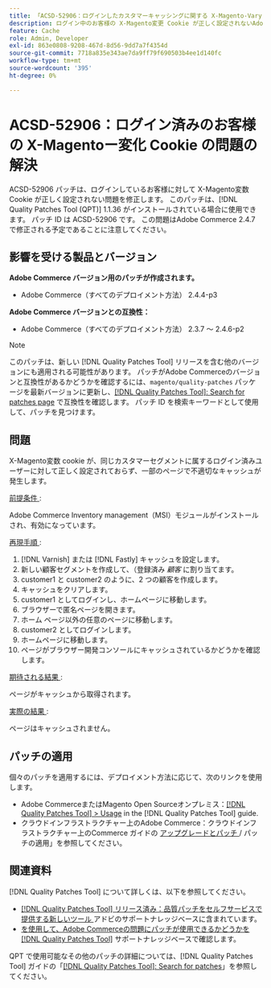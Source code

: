 ```yaml
---
title: 「ACSD-52906：ログインしたカスタマーキャッシングに関する X-Magento-Vary Cookie の問題の解決」
description: ログイン中のお客様の X-Magento変更 Cookie が正しく設定されないAdobe Commerceの問題を修正するには、ACSD-52906 パッチを適用してください。
feature: Cache
role: Admin, Developer
exl-id: 863e0808-9208-467d-8d56-9dd7a7f4354d
source-git-commit: 7718a835e343ae7da9ff79f690503b4ee1d140fc
workflow-type: tm+mt
source-wordcount: '395'
ht-degree: 0%

---
```


# ACSD-52906：ログイン済みのお客様の X-Magentoー変化 Cookie の問題の解決

ACSD-52906 パッチは、ログインしているお客様に対して X-Magento変数 Cookie が正しく設定されない問題を修正します。 このパッチは、[!DNL Quality Patches Tool (QPT)] 1.1.36 がインストールされている場合に使用できます。 パッチ ID は ACSD-52906 です。 この問題はAdobe Commerce 2.4.7 で修正される予定であることに注意してください。

## 影響を受ける製品とバージョン

**Adobe Commerce バージョン用のパッチが作成されます。**

* Adobe Commerce（すべてのデプロイメント方法） 2.4.4-p3

**Adobe Commerce バージョンとの互換性：**

* Adobe Commerce（すべてのデプロイメント方法） 2.3.7 ～ 2.4.6-p2

>[!NOTE]
>
>このパッチは、新しい [!DNL Quality Patches Tool] リリースを含む他のバージョンにも適用される可能性があります。 パッチがAdobe Commerceのバージョンと互換性があるかどうかを確認するには、`magento/quality-patches` パッケージを最新バージョンに更新し、[[!DNL Quality Patches Tool]: Search for patches page](https://experienceleague.adobe.com/tools/commerce-quality-patches/index.html?lang=ja) で互換性を確認します。 パッチ ID を検索キーワードとして使用して、パッチを見つけます。

## 問題

X-Magento変数 cookie が、同じカスタマーセグメントに属するログイン済みユーザーに対して正しく設定されておらず、一部のページで不適切なキャッシュが発生します。

<u> 前提条件 </u>:

Adobe Commerce Inventory management（MSI）モジュールがインストールされ、有効になっています。

<u> 再現手順 </u>:

1. [!DNL Varnish] または [!DNL Fastly] キャッシュを設定します。
1. 新しい顧客セグメントを作成して、（登録済み *顧客* に割り当てます。
1. customer1 と customer2 のように、2 つの顧客を作成します。
1. キャッシュをクリアします。
1. customer1 としてログインし、ホームページに移動します。
1. ブラウザーで匿名ページを開きます。
1. ホーム ページ以外の任意のページに移動します。
1. customer2 としてログインします。
1. ホームページに移動します。
1. ページがブラウザー開発コンソールにキャッシュされているかどうかを確認します。

<u> 期待される結果 </u>:

ページがキャッシュから取得されます。

<u> 実際の結果 </u>:

ページはキャッシュされません。

## パッチの適用

個々のパッチを適用するには、デプロイメント方法に応じて、次のリンクを使用します。

* Adobe CommerceまたはMagento Open Sourceオンプレミス：[[!DNL Quality Patches Tool] > Usage](https://experienceleague.adobe.com/docs/commerce-operations/tools/quality-patches-tool/usage.html?lang=ja) in the [!DNL Quality Patches Tool] guide.
* クラウドインフラストラクチャー上のAdobe Commerce：クラウドインフラストラクチャー上のCommerce ガイドの [ アップグレードとパッチ ](https://experienceleague.adobe.com/docs/commerce-cloud-service/user-guide/develop/upgrade/apply-patches.html?lang=ja)/ パッチの適用」を参照してください。

## 関連資料

[!DNL Quality Patches Tool] について詳しくは、以下を参照してください。

* [[!DNL Quality Patches Tool]  リリース済み：品質パッチをセルフサービスで提供する新しいツール ](/help/announcements/adobe-commerce-announcements/magento-quality-patches-released-new-tool-to-self-serve-quality-patches.md) アドビのサポートナレッジベースに含まれています。
* [ を使用して、Adobe Commerceの問題にパッチが使用できるかどうかを  [!DNL Quality Patches Tool]](/help/support-tools/patches-available-in-qpt-tool/check-patch-for-magento-issue-with-magento-quality-patches.md) サポートナレッジベースで確認します。

QPT で使用可能なその他のパッチの詳細については、[!DNL Quality Patches Tool] ガイドの「[[!DNL Quality Patches Tool]: Search for patches](https://experienceleague.adobe.com/tools/commerce-quality-patches/index.html?lang=ja)」を参照してください。
